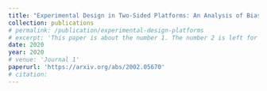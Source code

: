 ```yaml
---
title: "Experimental Design in Two-Sided Platforms: An Analysis of Bias"
collection: publications
# permalink: /publication/experimental-design-platforms
# excerpt: 'This paper is about the number 1. The number 2 is left for future work.'
date: 2020
year: 2020
# venue: 'Journal 1'
paperurl: 'https://arxiv.org/abs/2002.05670'
# citation: 
---
```

